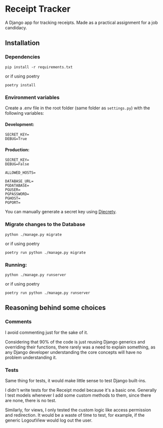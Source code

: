 # Receipt Tracker
A Django app for tracking receipts. Made as a practical assignment for a job candidacy.

## Installation
### Dependencies
```
pip install -r requirements.txt
```
or if using poetry
```
poetry install
``` 

### Environment variables
Create a .env file in the root folder (same folder as `settings.py`) with the following variables:

#### Development:
```
SECRET_KEY=
DEBUG=True
```

#### Production:
```
SECRET_KEY=
DEBUG=False

ALLOWED_HOSTS=

DATABASE_URL=
PGDATABASE=
PGUSER=
PGPASSWORD=
PGHOST=
PGPORT=
```

You can manually generate a secret key using [Djecrety](https://djecrety.ir).

### Migrate changes to the Database
```
python ./manage.py migrate
```
or if using poetry
```
poetry run python ./manage.py migrate
```

### Running:
```
python ./manage.py runserver
```
or if using poetry
```
poetry run python ./manage.py runserver
```

## Reasoning behind some choices

### Comments
I avoid commenting just for the sake of it. 

Considering that 90% of the code is just reusing Django generics and overriding their functions, there rarely was a need to explain something, as any Django developer understanding the core concepts will have no problem understanding it.


### Tests
Same thing for tests, it would make little sense to test Django built-ins.

I didn't write tests for the Receipt model because it's a basic one. Generally I test models whenever I add some custom methods to them, since there are none, there is no test.

Similarly, for views, I only tested the custom logic like access permission and redirection. It would be a waste of time to test, for example, if the generic LogoutView would log out the user.


